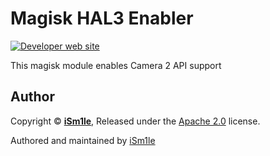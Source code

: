 # Magisk HAL3 Enabler

[![Developer web site](https://img.shields.io/badge/Developer%20site-xaked.com-blue.svg?longCache=true&style=flat-square)](https://xaked.com/)

This magisk module enables Camera 2 API support

## Author

Copyright © **[iSm1le](https://github.com/iSm1le/)**, Released under the [Apache 2.0](https://github.com/iSm1le/magisk-hal3/blob/master/LICENSE) license.

Authored and maintained by [iSm1le](https://github.com/iSm1le)

